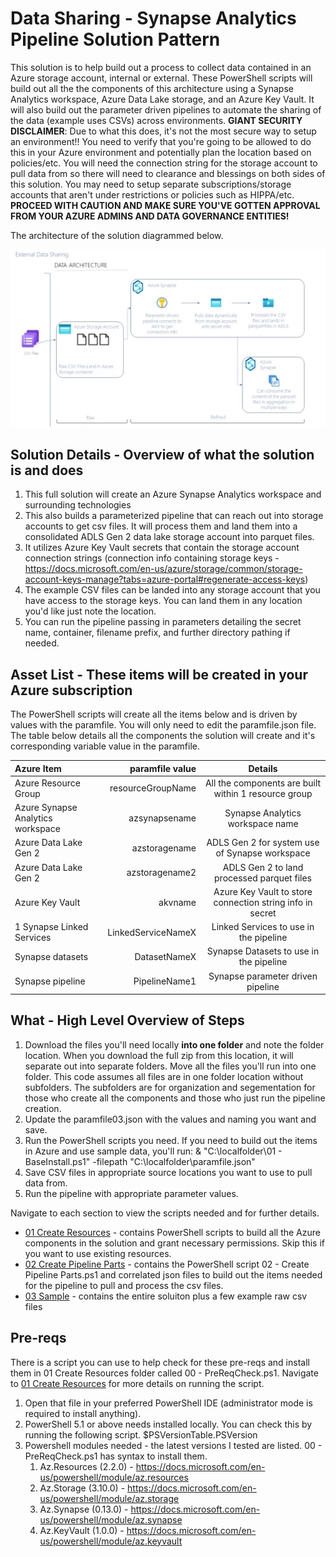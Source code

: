 # Data Sharing - Synapse Analytics Pipeline Solution Pattern 

This solution is to help build out a process to collect data contained in an Azure storage account, internal or external.  These PowerShell scripts will build out all the the components of this architecture using a Synapse Analytics workspace, Azure Data Lake storage, and an Azure Key Vault.  It will also build out the parameter driven pipelines to automate the sharing of the data (example uses CSVs) across environments.  **GIANT SECURITY DISCLAIMER**: Due to what this does, it's not the most secure way to setup an environment!!  You need to verify that you're going to be allowed to do this in your Azure environment and potentially plan the location based on policies/etc.  You will need the connection string for the storage account to pull data from so there will need to clearance and blessings on both sides of this solution.  You may need to setup separate subscriptions/storage accounts that aren't under restrictions or policies such as HIPPA/etc.  **PROCEED WITH CAUTION AND MAKE SURE YOU'VE GOTTEN APPROVAL FROM YOUR AZURE ADMINS AND DATA GOVERNANCE ENTITIES!**  

The architecture of the solution diagrammed below.  


![alt text](https://github.com/hfoley/EDU/blob/master/images/Hope%20Data%20Share%20Architecture.jpg?raw=true)

## Solution Details - Overview of what the solution is and does 
1. This full solution will create an Azure Synapse Analytics workspace and surrounding technologies 
2. This also builds a parameterized pipeline that can reach out into storage accounts to get csv files.  It will process them and land them into a consolidated ADLS Gen 2 data lake storage account into parquet files.  
3. It utilizes Azure Key Vault secrets that contain the storage account connection strings (connection info containing storage keys - https://docs.microsoft.com/en-us/azure/storage/common/storage-account-keys-manage?tabs=azure-portal#regenerate-access-keys)  
4. The example CSV files can be landed into any storage account that you have access to the storage keys.  You can land them in any location you'd like just note the location. 
5. You can run the pipeline passing in parameters detailing the secret name, container, filename prefix, and further directory pathing if needed.  

## Asset List - These items will be created in your Azure subscription 

The PowerShell scripts will create all the items below and is driven by values with the paramfile.  You will only need to edit the paramfile.json file.  The table below details all the components the solution will create and it's corresponding variable value in the paramfile.    

Azure Item | paramfile value | Details
| :--- | ---: | :---:
Azure Resource Group   | resourceGroupName | All the components are built within 1 resource group 
Azure Synapse Analytics workspace  | azsynapsename | Synapse Analytics workspace name
Azure Data Lake Gen 2  | azstoragename | ADLS Gen 2 for system use of Synapse workspace
Azure Data Lake Gen 2  | azstoragename2 | ADLS Gen 2 to land processed parquet files 
Azure Key Vault | akvname | Azure Key Vault to store connection string info in secret
1 Synapse Linked Services| LinkedServiceNameX | Linked Services to use in the pipeline 
Synapse datasets| DatasetNameX | Synapse Datasets to use in the pipeline
Synapse pipeline | PipelineName1 | Synapse parameter driven pipeline




## What  - High Level Overview of Steps  

1. Download the files you'll need locally **into one folder** and note the folder location.  When you download the full zip from this location, it will separate out into separate folders.  Move all the files you'll run into one folder.  This code assumes all files are in one folder location without subfolders.  The subfolders are for organization and segementation for those who create all the components and those who just run the pipeline creation.  
2. Update the paramfile03.json with the values and naming you want and save.  
3. Run the PowerShell scripts you need.  If you need to build out the items in Azure and use sample data, you'll run: 
	& "C:\localfolder\01 - BaseInstall.ps1" -filepath "C:\localfolder\paramfile.json"
4. Save CSV files in appropriate source locations you want to use to pull data from.  
5. Run the pipeline with appropriate parameter values.  
	
Navigate to each section to view the scripts needed and for further details.  
* [01 Create Resources](https://github.com/hfoley/DataSharePipeline/tree/main/01%20Create%20Resources)   - contains PowerShell scripts to build all the Azure components in the solution and grant necessary permissions. Skip this if you want to use existing resources.  
* [02 Create Pipeline Parts](https://github.com/hfoley/DataSharePipeline/tree/main/02%20Create%20Pipeline%20Parts) - contains the PowerShell script 02 - Create Pipeline Parts.ps1 and correlated json files to build out the items needed for the pipeline to pull and process the csv files.
* [03 Sample](https://github.com/hfoley/DataSharePipeline/tree/main/03%20Sample%20Data) - contains the entire soluiton plus a few example raw csv files 

## Pre-reqs
There is a script you can use to help check for these pre-reqs and install them in 01 Create Resources folder called 00 - PreReqCheck.ps1. Navigate to [01 Create Resources](https://github.com/hfoley/DataSharePipeline/tree/main/01%20Create%20Resources) for more details on running the script.  

1. Open that file in your preferred PowerShell IDE (administrator mode is required to install anything). 
2. PowerShell 5.1 or above needs installed locally.  You can check this by running the following script. 
		$PSVersionTable.PSVersion
2. Powershell modules needed - the latest versions I tested are listed.  00 - PreReqCheck.ps1 has syntax to install them. 
	1. Az.Resources (2.2.0) - https://docs.microsoft.com/en-us/powershell/module/az.resources
	2. Az.Storage (3.10.0) - https://docs.microsoft.com/en-us/powershell/module/az.storage
	3. Az.Synapse (0.13.0) - https://docs.microsoft.com/en-us/powershell/module/az.synapse
	4. Az.KeyVault (1.0.0) - https://docs.microsoft.com/en-us/powershell/module/az.keyvault

	
